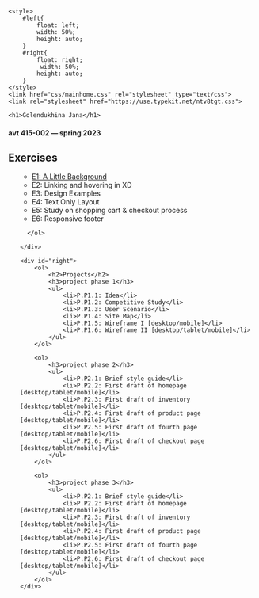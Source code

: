 <!doctype html>
<html>
<head>
<meta charset="UTF-8">
<title>index</title>

	<style>
		#left{
			float: left;
			width: 50%;
            height: auto;
		}
		#right{
			float: right;
			 width: 50%;
            height: auto;
		}
	</style>
	<link href="css/mainhome.css" rel="stylesheet" type="text/css">
	<link rel="stylesheet" href="https://use.typekit.net/ntv8tgt.css">
</head>
	
<body>
	
	<h1>Golendukhina Jana</h1>
<h4>avt 415-002 — spring 2023</h4>
	
<div id="left">
		<h2>Exercises</h2>
	<ol>
		<ul>
			<li><a href="https://xd.adobe.com/view/977d112c-94ca-42c4-b540-09a5f9faccce-c22e/">E1: A Little Background</a></li>
			<li>E2: Linking and hovering in XD</li>
			<li>E3: Design Examples</li>
			<li>E4: Text Only Layout</li>
			<li>E5: Study on shopping cart &amp; checkout process</li>
			<li>E6: Responsive footer</li>
	  </ul>
		
		
	  </ol>
	
	</div>
	
	<div id="right">
		<ol>
			<h2>Projects</h2>
			<h3>project phase 1</h3>
			<ul>
				<li>P.P1.1: Idea</li>
				<li>P.P1.2: Competitive Study</li>
				<li>P.P1.3: User Scenario</li>
				<li>P.P1.4: Site Map</li>
				<li>P.P1.5: Wireframe I [desktop/mobile]</li>
				<li>P.P1.6: Wireframe II [desktop/tablet/mobile]</li>
			</ul>
		</ol>
		
		<ol>
			<h3>project phase 2</h3>
			<ul>
				<li>P.P2.1: Brief style guide</li>
				<li>P.P2.2: First draft of homepage [desktop/tablet/mobile]</li>
				<li>P.P2.3: First draft of inventory [desktop/tablet/mobile]</li>
				<li>P.P2.4: First draft of product page [desktop/tablet/mobile]</li>
				<li>P.P2.5: First draft of fourth page [desktop/tablet/mobile]</li>
				<li>P.P2.6: First draft of checkout page [desktop/tablet/mobile]</li>
			</ul>
		</ol>
		
		<ol>
			<h3>project phase 3</h3>
			<ul>
				<li>P.P2.1: Brief style guide</li>
				<li>P.P2.2: First draft of homepage [desktop/tablet/mobile]</li>
				<li>P.P2.3: First draft of inventory [desktop/tablet/mobile]</li>
				<li>P.P2.4: First draft of product page [desktop/tablet/mobile]</li>
				<li>P.P2.5: First draft of fourth page [desktop/tablet/mobile]</li>
				<li>P.P2.6: First draft of checkout page [desktop/tablet/mobile]</li>
			</ul>
		</ol>
	</div>
	
	
</body>
</html>


